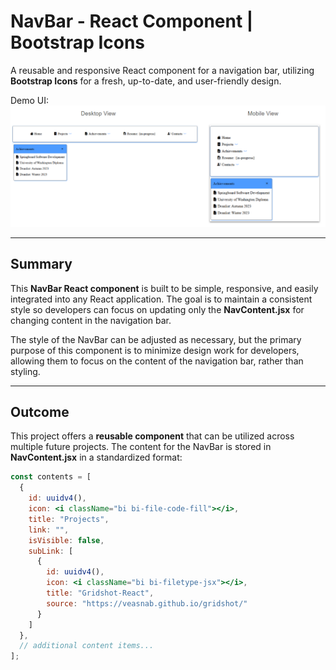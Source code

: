 # NavBar - React Component | Bootstrap Icons

A reusable and responsive React component for a navigation bar, utilizing **Bootstrap Icons** for a fresh, up-to-date, and user-friendly design.

Demo UI: ![NavBar](src/assets/image.png)


---

## Summary

This **NavBar React component** is built to be simple, responsive, and easily integrated into any React application. The goal is to maintain a consistent style so developers can focus on updating only the **NavContent.jsx** for changing content in the navigation bar.

The style of the NavBar can be adjusted as necessary, but the primary purpose of this component is to minimize design work for developers, allowing them to focus on the content of the navigation bar, rather than styling.

---

## Outcome

This project offers a **reusable component** that can be utilized across multiple future projects. The content for the NavBar is stored in **NavContent.jsx** in a standardized format:

```jsx
const contents = [
  {
    id: uuidv4(),
    icon: <i className="bi bi-file-code-fill"></i>,
    title: "Projects",
    link: "",
    isVisible: false,
    subLink: [
      {
        id: uuidv4(),
        icon: <i className="bi bi-filetype-jsx"></i>,
        title: "Gridshot-React",
        source: "https://veasnab.github.io/gridshot/"
      }
    ]
  },
  // additional content items...
];
